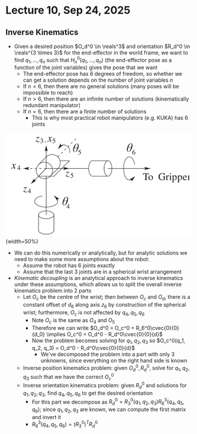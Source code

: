 # Lecture 10, Sep 24, 2025

## Inverse Kinematics

* Given a desired position $O_d^0 \in \reals^3$ and orientation $R_d^0 \in \reals^{3 \times 3}$ for the end-effector in the world frame, we want to find $q_1, \dots, q_n$ such that $H_n^0(q_1, \dots, q_n)$ (the end-effector pose as a function of the joint variables) gives the pose that we want
	* The end-effector pose has 6 degrees of freedom, so whether we can get a solution depends on the number of joint variables $n$
	* If $n < 6$, then there are no general solutions (many poses will be impossible to reach)
	* If $n > 6$, then there are an infinite number of solutions (kinematically redundant manipulator)
	* If $n = 6$, then there are a finite number of solutions
		* This is why most practical robot manipulators (e.g. KUKA) has 6 joints

![A spherical wrist arrangement. For kinematic decoupling, the last 3 joints must be in this configuration; however the first 3 joints/links are generic.](./imgs/lec10_1.png){width=50%}

* We can do this numerically or analytically, but for analytic solutions we need to make some more assumptions about the robot:
	* Assume the robot has 6 joints exactly
	* Assume that the last 3 joints are in a spherical wrist arrangement
* *Kinematic decoupling* is an analytical approach to inverse kinematics under these assumptions, which allows us to split the overall inverse kinematics problem into 2 parts
	* Let $O_c$ be the centre of the wrist; then between $O_c$ and $O_d$, there is a constant offset of $d_6$ along axis $z_6$ by construction of the spherical wrist; furthermore, $O_c$ is not affected by $q_4, q_5, q_6$
		* Note $O_c$ is the same as $O_4$ and $O_5$
		* Therefore we can write $O_d^0 = O_c^0 + R_6^0\cvec{0}{0}{d_0} \implies O_c^0 = O_d^0 - R_d^0\cvec{0}{0}{d}$
		* Now the problem becomes solving for $q_1, q_2, q_3$ so $O_c^0(q_1, q_2, q_3) = O_d^0 - R_d^0\cvec{0}{0}{d}$
			* We've decomposed the problem into a part with only 3 unknowns, since everything on the right hand side is known
	* Inverse position kinematics problem: given $O_d^0, R_d^0$, solve for $q_1, q_2, q_3$ such that we have the correct $O_c^0$
	* Inverse orientation kinematics problem: given $R_d^0$ and solutions for $q_1, q_2, q_3$, find $q_4, q_5, q_6$ to get the desired orientation
		* For this part we decompose as $R_d^0 = R_3^0(q_1, q_2, q_3)R_6^3(q_4, q_5, q_6)$; since $q_1, q_2, q_3$ are known, we can compute the first matrix and invert it
		* $R_6^3(q_4, q_5, q_6) = (R_3^0)^TR_d^0$

